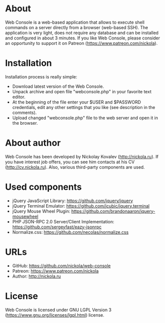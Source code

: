 # About
Web Console is a web-based application that allows to execute shell commands on a server directly from a browser (web-based SSH). The application is very light, does not require any database and can be installed and configured in about 3 minutes. If you like Web Console, please consider an opportunity to support it on Patreon (https://www.patreon.com/nickola). 
# Installation
Installation process is really simple:
- Download latest version of the Web Console.
- Unpack archive and open file "webconsole.php" in your favorite text editor.
- At the beginning of the file enter your $USER and $PASSWORD credentials, edit any other settings that you like (see description in the comments).
- Upload changed "webconsole.php" file to the web server and open it in the browser.
# About author
Web Console has been developed by Nickolay Kovalev (http://nickola.ru).
If you have interest job offers, you can see him contacts at his CV (http://cv.nickola.ru).
Also, various third-party components are used.
# Used components
- jQuery JavaScript Library: https://github.com/jquery/jquery
- jQuery Terminal Emulator: https://github.com/jcubic/jquery.terminal
- jQuery Mouse Wheel Plugin: https://github.com/brandonaaron/jquery-mousewheel
- PHP JSON-RPC 2.0 Server/Client Implementation: https://github.com/sergeyfast/eazy-jsonrpc
- Normalize.css: https://github.com/necolas/normalize.css
# URLs
- GitHub: https://github.com/nickola/web-console
- Patreon: https://www.patreon.com/nickola
- Author: http://nickola.ru
# License
Web Console is licensed under GNU LGPL Version 3 (https://www.gnu.org/licenses/lgpl.html) license.
